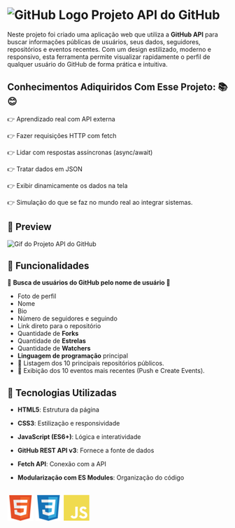 # <img src="https://github.githubassets.com/images/modules/logos_page/GitHub-Mark.png" alt="GitHub Logo" width="30"/> Projeto API do GitHub

Neste projeto foi criado uma aplicação web que utiliza a **GitHub API** para buscar informações públicas de usuários, seus dados, seguidores, repositórios e eventos recentes. Com um design estilizado, moderno e responsivo, esta ferramenta permite visualizar rapidamente o perfil de qualquer usuário do GitHub de forma prática e intuitiva.

## Conhecimentos Adiquiridos Com Esse Projeto: 📚😊

👉 Aprendizado real com API externa

👉 Fazer requisições HTTP com fetch

👉 Lidar com respostas assíncronas (async/await)

👉 Tratar dados em JSON

👉 Exibir dinamicamente os dados na tela

👉 Simulação do que se faz no mundo real ao integrar sistemas.


## 📸 Preview

![Gif do Projeto API do GitHub](src/gif/github.gif)

## 🚀 Funcionalidades

🔎 **Busca de usuários do GitHub pelo nome de usuário 👤**

- Foto de perfil 
- Nome
- Bio
- Número de seguidores e seguindo
- Link direto para o repositório
- Quantidade de **Forks**
- Quantidade de **Estrelas**
- Quantidade de **Watchers**
- **Linguagem de programação** principal
- 📁 Listagem dos 10 principais repositórios públicos.
- 📝 Exibição dos 10 eventos mais recentes (Push e Create Events).


## 🧪 Tecnologias Utilizadas

- **HTML5**: Estrutura da página 

- **CSS3**: Estilização e responsividade

- **JavaScript (ES6+)**: Lógica e interatividade

- **GitHub REST API v3**: Fornece a fonte de dados

- **Fetch API**: Conexão com a API

- **Modularização com ES Modules**: Organização do código
<br>
<div style="display: inline_block">
    <img align="center" alt="icone-HTML" height="60" width="60" src="https://raw.githubusercontent.com/devicons/devicon/master/icons/html5/html5-original.svg">
     <img align="center" alt="icone-CSS" height="60" width="60" src="https://raw.githubusercontent.com/devicons/devicon/master/icons/css3/css3-original.svg">
    <img align="center" alt="icone-JS" height="60" width="60" src="https://raw.githubusercontent.com/devicons/devicon/master/icons/javascript/javascript-plain.svg">